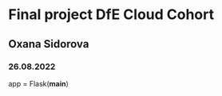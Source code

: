 # Final project DfE Cloud Cohort
## Oxana Sidorova
### 26.08.2022



[](test.jpg)
app = Flask(__main__)


